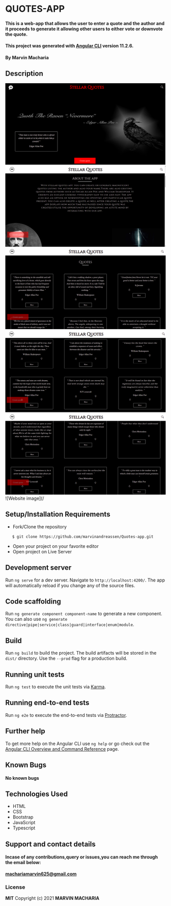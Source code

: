 # QUOTES-APP
#### This is a web-app that allows the user to enter a quote and the author and it proceeds to generate it allowing other users to either vote or downvote the quote.

#### This project was generated with [Angular CLI](https://github.com/angular/angular-cli) version 11.2.6.

#### By **Marvin Macharia**
## Description
![Website image](/Assets/README/s1.png)
![Website image](/Assets/README/s2.png)
![Website image](/Assets/README/s3.png)
![Website image](/Assets/README/s4.png)
![Website image](/Assets/README/s5.png)
![Website image](/
## Setup/Installation Requirements
* Fork/Clone the repository
```
   $ git clone https://github.com/marvinandreassen/Quotes-app.git
```
* Open your project on your favorite editor
* Open project on Live Server


## Development server

Run `ng serve` for a dev server. Navigate to `http://localhost:4200/`. The app will automatically reload if you change any of the source files.

## Code scaffolding

Run `ng generate component component-name` to generate a new component. You can also use `ng generate directive|pipe|service|class|guard|interface|enum|module`.

## Build

Run `ng build` to build the project. The build artifacts will be stored in the `dist/` directory. Use the `--prod` flag for a production build.

## Running unit tests

Run `ng test` to execute the unit tests via [Karma](https://karma-runner.github.io).

## Running end-to-end tests

Run `ng e2e` to execute the end-to-end tests via [Protractor](http://www.protractortest.org/).

## Further help

To get more help on the Angular CLI use `ng help` or go check out the [Angular CLI Overview and Command Reference](https://angular.io/cli) page.

## Known Bugs
#### No known bugs
## Technologies Used
* HTML
* CSS
* Bootstrap
* JavaScript
* Typescript
## Support and contact details
#### Incase of any contributions,query or issues,you can reach me through the email below:
**machariamarvin625@gmail.com**
### License
**MIT**
Copyright (c) 2021 **MARVIN MACHARIA**